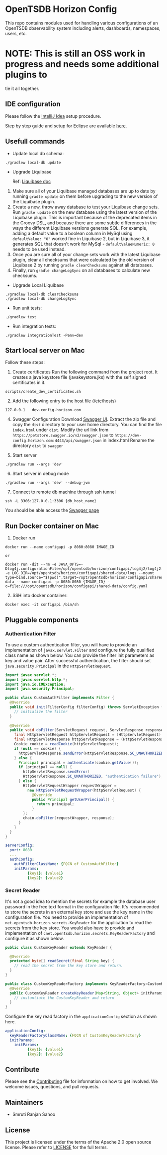 OpenTSDB Horizon Config
=======================

This repo contains modules used for handling various configurations of an OpenTSDB
observability system including alerts, dashboards, namespaces, users, etc.

# NOTE: This is still an OSS work in progress and needs some additional plugins to
tie it all together.

## IDE configuration

Please follow the [IntelliJ Idea](https://projectlombok.org/setup/intellij) setup procedure.

Step by step guide and setup for Eclipse are available [here](https://www.baeldung.com/lombok-ide).

## Usefull commands
- Update local db schema:
```
./gradlew local-db update
```

- Upgrade Liquibase

  Ref: [Liquibase doc](https://github.com/liquibase/liquibase-gradle-plugin#upgrading-the-version-of-liquibase-itself)
1. Make sure all of your Liquibase managed databases are up to date by running `gradle update` on them before upgrading to the new version of the Liquibase plugin.
2. Create a new, throw away database to test your Liquibase change sets. Run `gradle update` on the new database using the latest version of the Liquibase plugin. This is important because of the deprecated items in the Groovy DSL, and because there are some subtle differences in the ways the different Liquibase versions generate SQL. For example, adding a default value to a boolean column in MySql using `defaultValue: "0"` worked fine in Liquibase 2, but in Liquibase 3, it generates SQL that doesn't work for MySql - `defaultValueNumeric: 0` needs to be used instead.
3. Once you are sure all of your change sets work with the latest Liquibase plugin, clear all checksums that were calculated by the old version of Liquibase 2 by running `gradle clearChecksums` against all databases.
4. Finally, run `gradle changeLogSync` on all databases to calculate new checksums.

- Upgrade Local Liquibase
```
./gradlew local-db clearChecksums
./gradlew local-db changeLogSync
```


- Run unit tests:
```
./gradlew test
```
- Run integration tests:
```
./gradlew integrationTest -Penv=dev
```

## Start local server on Mac
Follow these steps:

1. Create certificates
Run the following command from the project root. It creates a java keystore file (javakeystore.jks) with the self signed certificates in it.
```
scripts/create_dev_certificates.sh
```

2. Add the following entry to the host file (/etc/hosts)
```
127.0.0.1	dev-config.horizon.com
```

4. Swagger Configuration
Download [Swagger UI](https://github.com/swagger-api/swagger-ui/archive/master.zip). Extract the zip file and copy the `dist` directory to your user home directory.
You can find the file `index.html` under `dist`. Modify the url link from `https://petstore.swagger.io/v2/swagger.json` to `https://dev-config.horizon.com:4443/api/swagger.json` in index.html
Rename the directory `dist` to `swagger`

5. Start server
```
./gradlew run --args 'dev'
```

6. Start server in debug mode
```
./gradlew run --args 'dev' --debug-jvm
```

7. Connect to remote db machine through ssh tunnel
```
ssh -L 3306:127.0.0.1:3306 {db_host_name}

```

You should be able access the [Swagger page](https://dev-config.horizon.com:4443/swagger)

## Run Docker container on Mac

1. Docker run
```
docker run --name configapi -p 8080:8080 IMAGE_ID

or
 
docker run -dit --rm -e JAVA_OPTS=-Dlog4j.configurationFile=/opt/opentsdb/horizon/configapi/log4j2/log4j2.xml -e LOG_DIR=/opt/opentsdb/horizon/configapi/shared-data/logs --mount type=bind,source="$(pwd)",target=/opt/opentsdb/horizon/configapi/shared-data --name configapi -p 8080:8080 {IMAGE_ID} -c=file:///opt/opentsdb/horizon/configapi/shared-data/config.yaml
```

2. SSH into docker container:
```
docker exec -it configapi /bin/sh
```

## Pluggable components

### Authentication Filter
To use a custom authentication filter, you will have to provide an implementation of `javax.servlet.Filter` and configure the fully qualified class name as shown below.
You can provide the filter init parameters as key and value pair. After successful authentication, the filter should set `java.security.Principal` in the `HttpServletRequest`.

```java
import javax.servlet.*;
import javax.servlet.http.*;
import java.io.IOException;
import java.security.Principal;

public class CustomAuthFilter implements Filter {
  @Override
  public void init(FilterConfig filterConfig) throws ServletException {
    // initialize the filter
  }
    
  @Override
  public void doFilter(ServletRequest request, ServletResponse response, FilterChain chain) throws IOException, ServletException {
    final HttpServletRequest httpServletRequest = (HttpServletRequest) request;
    final HttpServletResponse httpServletResponse = (HttpServletResponse) response;
    Cookie cookie = readCookie(httpServletRequest);
    if (null == cookie) {
      httpServletResponse.sendError(HttpServletResponse.SC_UNAUTHORIZED, "auth cookie not found");
    } else {
      Principal principal = authenticate(cookie.getValue());
      if (principal == null) {
        httpServletResponse.sendError(
        HttpServletResponse.SC_UNAUTHORIZED, "authentication failure");
      } else {
        HttpServletRequestWrapper requestWrapper =
          new HttpServletRequestWrapper(httpServletRequest) {
            @Override
            public Principal getUserPrincipal() {
              return principal;
            }
        };
        chain.doFilter(requestWrapper, response);
      }
    }
  }
}
```

```yaml
serverConfig:
  port: 8080
  ...
  authConfig:
    authFilterClassName: {FQCN of CustomAuthFilter}
    initParams:
          {key1}: {value1}
          {key2}: {value2}
```

### Secret Reader
It's not a good idea to mention the secrets for example the database user password in the free text format in the configuration file. 
It's recommended to store the secrets in an external key store and use the key name in the configuration file. 
You need to provide an implementation of `net.opentsdb.horizon.secrets.KeyReader` for the application to read the secrets from the key store.
You would also have to provide and implementation of `cnet.opentsdb.horizon.secrets.KeyReaderFactory` and configure it as shown below. 

```java
public class CustomKeyReader extends KeyReader {

  @Override
  protected byte[] readSecret(final String key) {
    // read the secret from the key store and return.
  }
}

public class CustomKeyReaderFactory implements KeyReaderFactory<CustomKeyReader> {
  @Override
  public CustomKeyReader createKeyReader(Map<String, Object> initParams) {
    // instantiate the CustomKeyReader and return
  }
}

```

Configure the key read factory in the `applicationConfig` section as shown here.

```yaml
applicationConfig:
  keyReaderFactoryClassName: {FQCN of CustomKeyReaderFactory}
  initParams:
    initParams:
          {key1}: {value1}
          {key2}: {value2}
```

Contribute
----------

Please see the [Contributing](contributing.md) file for information on how to
get involved. We welcome issues, questions, and pull requests.

Maintainers
-----------

* Smruti Ranjan Sahoo

License
-------

This project is licensed under the terms of the Apache 2.0 open source license.
Please refer to [LICENSE](LICENSE.md) for the full terms.